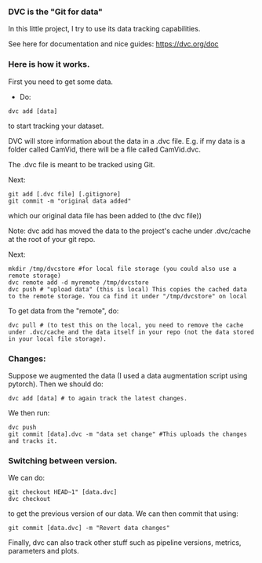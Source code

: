 ### DVC is the "Git for data"


In this little project, I try to use its data tracking capabilities. 

See here for documentation and nice guides: https://dvc.org/doc


### Here is how it works.

First you need to get some data. 

* Do:
```
dvc add [data]
```
to start tracking your dataset.



DVC will store information about the data in a .dvc file. 
E.g. if my data is a folder called CamVid, there will be a file called CamVid.dvc.

The .dvc file is meant to be tracked using Git.


Next:
```
git add [.dvc file] [.gitignore]
git commit -m "original data added"
```
which our original data file has been added to (the dvc file))

Note: dvc add has moved the data to the project's cache under .dvc/cache at the root of your git repo. 


Next:
```
mkdir /tmp/dvcstore #for local file storage (you could also use a remote storage)
dvc remote add -d myremote /tmp/dvcstore
dvc push # "upload data" (this is local) This copies the cached data to the remote storage. You ca find it under "/tmp/dvcstore" on local
```


To get data from the "remote", do:
```
dvc pull # (to test this on the local, you need to remove the cache under .dvc/cache and the data itself in your repo (not the data stored in your local file storage). 
```


### Changes: 

Suppose we augmented the data (I used a data augmentation script using pytorch). Then we should do:
```
dvc add [data] # to again track the latest changes.
```

We then run:
```
dvc push 
git commit [data].dvc -m "data set change" #This uploads the changes and tracks it. 
```

### Switching between version.

We can do:
```
git checkout HEAD~1" [data.dvc] 
dvc checkout 
```
to get the previous version of our data.
We can then commit that using:
```
git commit [data.dvc] -m "Revert data changes"
```


Finally, dvc can also track other stuff such as pipeline versions, metrics, parameters and plots.


